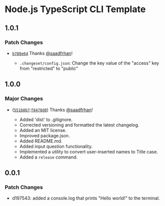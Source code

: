 # Node.js TypeScript CLI Template

## 1.0.1

### Patch Changes

- [`b788e64`](https://github.com/saad-shamsi/cli-nodejs-typescript-cli-template/commit/b788e64938ddad77744898dc3ac68d42742d29b9) Thanks [@saadfrhan](https://github.com/saadfrhan)! 

	- `.changeset/config.json`: Change the key value of the "access" key from "restricted" to "public"

## 1.0.0

### Major Changes

- ([`551b8b7`](https://github.com/saad-shamsi/cli-nodejs-typescript-cli-template/commit/551b8b71b784a4da5e9b5ce20b6ddb6b0ba7955a):[`f8478d0`](https://github.com/saadfrhan/cli-nodejs-typescript-cli-template/commit/f8478d07a8518f3df22080bcffa0b7d26b9e784b)) Thanks [@saadfrhan](https://github.com/saadfrhan)!

  - Added 'dist' to .gitignore.
  - Corrected versioning and formatted the latest changelog.
  - Added an MIT license.
  - Improved package.json.
  - Added README.md.
  - Added input question functionality.
  - Implemented a utility to convert user-inserted names to Title case.
  - Added a `release` command.

## 0.0.1

### Patch Changes

- d197543: added a console.log that prints "Hello world!" to the terminal.
